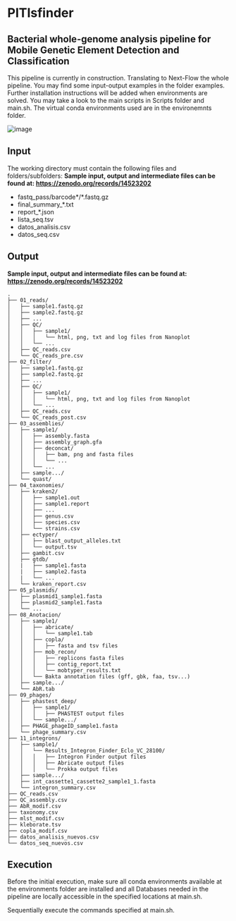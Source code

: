# PITIsfinder
## Bacterial whole-genome analysis pipeline for Mobile Genetic Element Detection and Classification

This pipeline is currently in construction. Translating to Next-Flow the whole pipeline. 
You may find some input-output examples in the folder examples.
Further installation instructions will be added when environments are solved. 
You may take a look to the main scripts in Scripts folder and main.sh.
The virtual conda environments used are in the environemnts folder.

![image](https://github.com/user-attachments/assets/b36a0998-3af2-44d6-b167-e54369af821c)

## Input
The working directory must contain the following files and folders/subfolders:
**Sample input, output and intermediate files can be found at: https://zenodo.org/records/14523202**
- fastq_pass/barcode*/*.fastq.gz
- final_summary_*.txt
- report_*.json
- lista_seq.tsv
- datos_analisis.csv
- datos_seq.csv

## Output
**Sample input, output and intermediate files can be found at: https://zenodo.org/records/14523202**
```
.
├── 01_reads/
│   ├── sample1.fastq.gz
│   ├── sample2.fastq.gz
│   ├── ...
│   ├── QC/
│   │   ├── sample1/
│   │   │   └── html, png, txt and log files from Nanoplot
│   │   └── ...
│   ├── QC_reads.csv
│   └── QC_reads_pre.csv
├── 02_filter/
│   ├── sample1.fastq.gz
│   ├── sample2.fastq.gz
│   ├── ...
│   ├── QC/
│   │   ├── sample1/
│   │   │   └── html, png, txt and log files from Nanoplot
│   │   └── ...
│   ├── QC_reads.csv
│   └── QC_reads_post.csv
├── 03_assemblies/
│   ├── sample1/
│   │   ├── assembly.fasta
│   │   ├── assembly_graph.gfa
│   │   ├── deconcat/
│   │   │   ├── bam, png and fasta files
│   │   │   └── ...
│   │   └── ...
│   ├── sample.../
│   └── quast/
├── 04_taxonomies/
│   ├── kraken2/
│   │   ├── sample1.out
│   │   ├── sample1.report
│   │   ├── ...
│   │   ├── genus.csv
│   │   ├── species.csv
│   │   └── strains.csv
│   ├── ectyper/
│   │   ├── blast_output_alleles.txt
│   │   └── output.tsv
│   ├── gambit.csv
│   ├── gtdb/
│   |   ├── sample1.fasta
│   |   ├── sample2.fasta
│   |   └── ...
│   └── kraken_report.csv
├── 05_plasmids/
│   ├── plasmid1_sample1.fasta
│   ├── plasmid2_sample1.fasta
│   └── ...
├── 08_Anotacion/
│   ├── sample1/
│   │   ├── abricate/
│   │   │   └── sample1.tab
│   │   ├── copla/
│   │   │   ├── fasta and tsv files
│   │   ├── mob_recon/
│   │   │   ├── replicons fasta files
│   │   │   ├── contig_report.txt
│   │   │   └── mobtyper_results.txt
│   │   └── Bakta annotation files (gff, gbk, faa, tsv...)
│   ├── sample.../
│   └── AbR.tab
├── 09_phages/
│   ├── phastest_deep/
│   │   ├── sample1/
│   │   │   ├── PHASTEST output files
│   │   └── sample.../
│   ├── PHAGE_phageID_sample1.fasta
│   └── phage_summary.csv
├── 11_integrons/
│   ├── sample1/
│   │   └── Results_Integron_Finder_Eclo_VC_28100/
│   │   │   ├── Integron Finder output files
│   │   │   ├── Abricate output files
│   │   │   └── Prokka output files
│   ├── sample.../
│   ├── int_cassette1_cassette2_sample1_1.fasta
│   └── integron_summary.csv
├── QC_reads.csv
├── QC_assembly.csv
├── AbR_modif.csv
├── taxonomy.csv
├── mlst_modif.csv
├── kleborate.tsv
├── copla_modif.csv
├── datos_analisis_nuevos.csv
└── datos_seq_nuevos.csv                     
```

## Execution
Before the initial execution, make sure all conda environments available at the environments folder are installed and all Databases needed in the pipeline are locally accessible in the specified locations at main.sh.

Sequentially execute the commands specified at main.sh.
